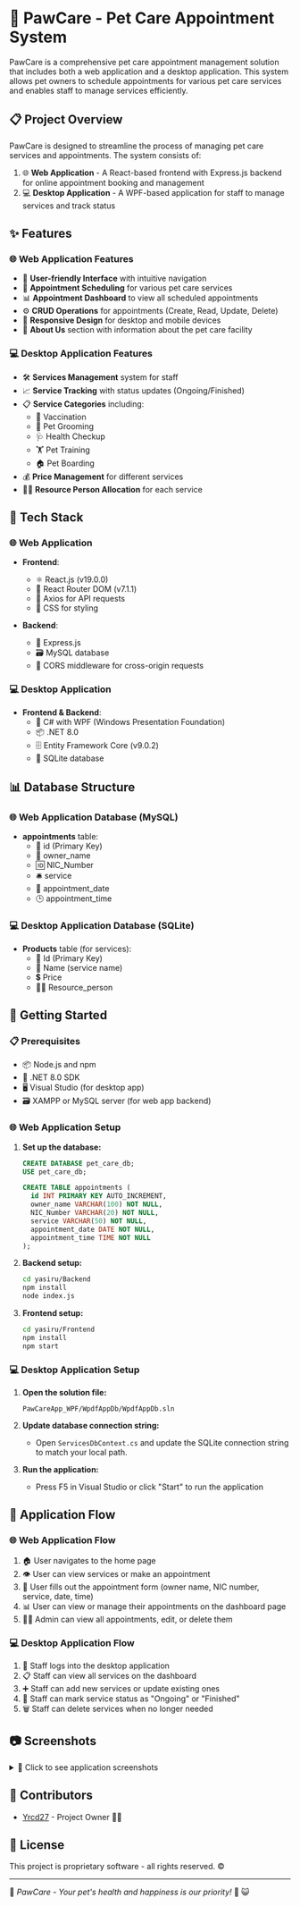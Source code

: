 ﻿# 🐾 PawCare - Pet Care Appointment System

PawCare is a comprehensive pet care appointment management solution that includes both a web application and a desktop application. This system allows pet owners to schedule appointments for various pet care services and enables staff to manage services efficiently.

## 📋 Project Overview

PawCare is designed to streamline the process of managing pet care services and appointments. The system consists of:

1. 🌐 **Web Application** - A React-based frontend with Express.js backend for online appointment booking and management
2. 💻 **Desktop Application** - A WPF-based application for staff to manage services and track status

## ✨ Features

### 🌐 Web Application Features
- 🎨 **User-friendly Interface** with intuitive navigation
- 📆 **Appointment Scheduling** for various pet care services
- 📊 **Appointment Dashboard** to view all scheduled appointments
- ⚙️ **CRUD Operations** for appointments (Create, Read, Update, Delete)
- 📱 **Responsive Design** for desktop and mobile devices
- 📝 **About Us** section with information about the pet care facility

### 💻 Desktop Application Features
- 🛠️ **Services Management** system for staff
- 📈 **Service Tracking** with status updates (Ongoing/Finished)
- 📋 **Service Categories** including:
  - 💉 Vaccination
  - 🧼 Pet Grooming
  - 🩺 Health Checkup
  - 🏋️ Pet Training
  - 🏠 Pet Boarding
- 💰 **Price Management** for different services
- 👨‍⚕️ **Resource Person Allocation** for each service

## 🔧 Tech Stack

### 🌐 Web Application
- **Frontend**:
  - ⚛️ React.js (v19.0.0)
  - 🧭 React Router DOM (v7.1.1)
  - 📡 Axios for API requests
  - 🎨 CSS for styling

- **Backend**:
  - 🚂 Express.js
  - 🗃️ MySQL database
  - 🔄 CORS middleware for cross-origin requests

### 💻 Desktop Application
- **Frontend & Backend**:
  - 🔷 C# with WPF (Windows Presentation Foundation)
  - 📦 .NET 8.0
  - 🗄️ Entity Framework Core (v9.0.2)
  - 🔶 SQLite database

## 📊 Database Structure

### 🌐 Web Application Database (MySQL)
- **appointments** table:
  - 🔑 id (Primary Key)
  - 👤 owner_name
  - 🆔 NIC_Number
  - 🛎️ service
  - 📅 appointment_date
  - 🕒 appointment_time

### 💻 Desktop Application Database (SQLite)
- **Products** table (for services):
  - 🔑 Id (Primary Key)
  - 📝 Name (service name)
  - 💲 Price
  - 👨‍⚕️ Resource_person

## 🚀 Getting Started

### 📋 Prerequisites
- 📦 Node.js and npm
- 🔷 .NET 8.0 SDK
- 🖥️ Visual Studio (for desktop app)
- 🗃️ XAMPP or MySQL server (for web app backend)

### 🌐 Web Application Setup

1. **Set up the database:**
   ```sql
   CREATE DATABASE pet_care_db;
   USE pet_care_db;
   
   CREATE TABLE appointments (
     id INT PRIMARY KEY AUTO_INCREMENT,
     owner_name VARCHAR(100) NOT NULL,
     NIC_Number VARCHAR(20) NOT NULL,
     service VARCHAR(50) NOT NULL,
     appointment_date DATE NOT NULL,
     appointment_time TIME NOT NULL
   );
   ```

2. **Backend setup:**
   ```bash
   cd yasiru/Backend
   npm install
   node index.js
   ```

3. **Frontend setup:**
   ```bash
   cd yasiru/Frontend
   npm install
   npm start
   ```

### 💻 Desktop Application Setup

1. **Open the solution file:**
   ```
   PawCareApp_WPF/WpdfAppDb/WpdfAppDb.sln
   ```

2. **Update database connection string:**
   - Open `ServicesDbContext.cs` and update the SQLite connection string to match your local path.

3. **Run the application:**
   - Press F5 in Visual Studio or click "Start" to run the application

## 📱 Application Flow

### 🌐 Web Application Flow
1. 🏠 User navigates to the home page
2. 👁️ User can view services or make an appointment
3. 📝 User fills out the appointment form (owner name, NIC number, service, date, time)
4. 📊 User can view or manage their appointments on the dashboard page
5. 👨‍💼 Admin can view all appointments, edit, or delete them

### 💻 Desktop Application Flow
1. 🔐 Staff logs into the desktop application
2. 📋 Staff can view all services on the dashboard
3. ➕ Staff can add new services or update existing ones
4. 🔄 Staff can mark service status as "Ongoing" or "Finished"
5. 🗑️ Staff can delete services when no longer needed

## 📷 Screenshots

<details>
<summary>📸 Click to see application screenshots</summary>

### 🌐 Web Application
*The web application includes intuitive interfaces for appointment booking and management.*

### 💻 Desktop Application
*The desktop application provides service management capabilities for staff.*

</details>

## 👥 Contributors

- [Yrcd27](https://github.com/Yrcd27) - Project Owner 👨‍💻

## 📄 License

This project is proprietary software - all rights reserved. ©️

---

🐾 *PawCare - Your pet's health and happiness is our priority!* 🐶 😺

